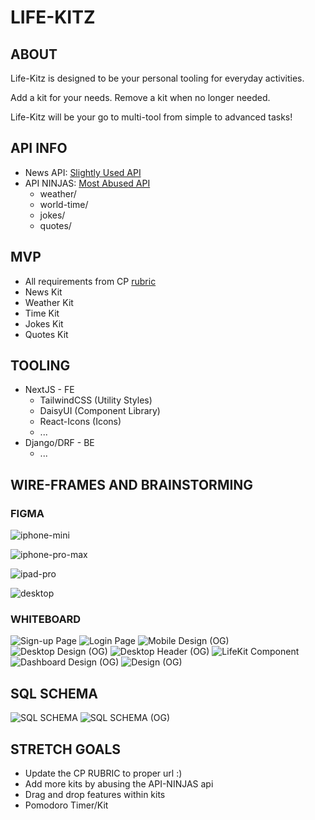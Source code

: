 # LIFE-KITZ

## ABOUT

Life-Kitz is designed to be your personal tooling for everyday activities.

Add a kit for your needs.
Remove a kit when no longer needed.

Life-Kitz will be your go to multi-tool from simple to advanced tasks!

## API INFO

- News API: [Slightly Used API](https://newsapi.org/)
- API NINJAS: [Most Abused API](https://api-ninjas.com/)
  - weather/
  - world-time/
  - jokes/
  - quotes/

## MVP

- All requirements from CP [rubric](https://www.youtube.com/watch?v=dQw4w9WgXcQ)
- News Kit
- Weather Kit
- Time Kit
- Jokes Kit
- Quotes Kit

## TOOLING

- NextJS - FE
  - TailwindCSS (Utility Styles)
  - DaisyUI (Component Library)
  - React-Icons (Icons)
  - ...
- Django/DRF - BE
  - ...


## WIRE-FRAMES AND BRAINSTORMING

### FIGMA

![iphone-mini](./../frontend/public/dev-documents/wire-frames/iphone-mini.png)

![iphone-pro-max](./../frontend/public/dev-documents/wire-frames/iphone-pro-max.png)

![ipad-pro](./../frontend/public/dev-documents/wire-frames/ipad-pro.png)

![desktop](./../frontend/public/dev-documents/wire-frames/desktop.png)

### WHITEBOARD

![Sign-up Page](./frontend/public/dev-documents/whiteboarding/signup_page.JPG)
![Login Page](./frontend/public/dev-documents/whiteboarding/login_page.JPG)
![Mobile Design (OG)](./frontend/public/dev-documents/whiteboarding/mobile.JPG)
![Desktop Design (OG)](./frontend/public/dev-documents/whiteboarding/desktop.JPG)
![Desktop Header (OG)](./frontend/public/dev-documents/whiteboarding/desktop_header.JPG)
![LifeKit Component](./frontend/public/dev-documents/whiteboarding/lifekit.JPG)
![Dashboard Design (OG)](./frontend/public/dev-documents/whiteboarding/dashboard.JPG)
![Design (OG)](./frontend/public/dev-documents/whiteboarding/sql_design_proto.JPG)
  
## SQL SCHEMA

![SQL SCHEMA](./frontend/public/dev-documents/whiteboarding/sql_schema.png)
![SQL SCHEMA (OG)](./frontend/public/dev-documents/whiteboarding/sql_schema_og.JPG)



## STRETCH GOALS

- Update the CP RUBRIC to proper url  :)
- Add more kits by abusing the API-NINJAS api
- Drag and drop features within kits
- Pomodoro Timer/Kit